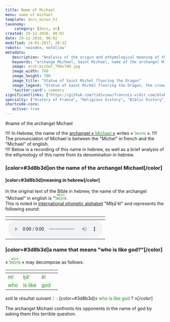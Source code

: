 ```yaml
---
title: Name of Michael
menu: name of michael
template: docs_minus_h1
taxonomy:
    category: [docs, en]
created: 29-12-2016, 00:02
date: 29-12-2016, 00:02
modified: 14-01-2017, 20:32
robots: 'noindex, nofollow'
metadata:
   description: "Analysis of the origin and ethymological meaning of the name of Archangel Michael from its name in Hebrew"
   keywords: "archange Michael, Saint Michael, name of the archangel Michael, hebrew, origin of the name of Saint Michael"
   image: arch-michel_700x700.jpg
   image_width: 700
   image_height: 700
   image_title: "Statue of Saint Michel flooring the Dragon"
   image_legend: "Statue of Saint Michel flooring the Dragon, the crowning sculpture of the Mont-Saint-Michel Abbey and carried out by Emmanuel Fremiet"
   'twitter:card': summary
significantlinks: ["https://github.com/tidiview/francois-vidit.com/blob/develop/user/sites/docs/pages/01.reference/04.mont-saint-michel/arch-michel/01.nom/docs.en.md", "https://en.wikipedia.org/wiki/International_Phonetic_Alphabet", "https://en.wikipedia.org/wiki/Michael_(archangel)"]
specialty: ["History of France", "Religious history", "Biblic history", "New Testament", "Revelation", "Archangel Michael", "Saint Michael", "Mont-Saint-Michel", "Mount Saint Michael"]
shortcode-core:
   active: true
---
```

#name of the archangel Michael


!!!! In Hebrew, the name of the [archangel « <span style="color:#3d8b3d;">Michael</span> »][1] writes « <span lang="he" style="color:#3d8b3d;">מיכאל</span> ».
!!!! The pronunciation of Michael is between the "Michel" in french and the "Michael" of english.  
!!!! Below is a recording of this name in hebrew, as well as a brief analysis of the ethymology of this name from its denomination in hebrew.  

### [color=#3d8b3d]on the name of the archangel Michael[/color]

#### [color=#3d8b3d]meaning in hebrew[/color]

In the original text of the Bible in hebrew, the name of the archangel "Michael" in english is "<ruby><rb><span style="background:#f1f9f1;color:#3d8b3d;" lang="he">מיכאל</span></rb><rt><span style="background:#f1f9f1;color:#3d8b3d;">Mîḵā'ēl</span></rt></ruby>.  
This is noted in [international phonetic alphabet][2] "Mîḵā'ēl" and represents the following sound:      

| <span hidden>hidden</span> |
| -------------------------- |
| ![enregistrement de la prononciation de מיכאל en hébreu][3] |

### [color=#3d8b3d]a name that means "who is like god?"[/color]

« <ruby><rb><span style="background:#f1f9f1;color:#3d8b3d;">מיכאל</span></rb><rt><span style="background:#f1f9f1;color:#3d8b3d;">Mîḵā’ēl</span></rt></ruby> » may decompose as follows:  

| <span hidden>hidden</span> | <span hidden>hidden</span> | <span hidden>hidden</span> | <span hidden>hidden</span> |
| -------------------------- | -------------------------- | -------------------------- | -------------------------- |
| <span style="background:#f1f9f1;color:#3d8b3d;">mî</span> | <span style="background:#f1f9f1;color:#3d8b3d;">ḵā’</span> | <span style="background:#f1f9f1;color:#3d8b3d;">ēl</span> |
| <span style="background:#f1f9f1;color:#3d8b3d;">who</span> | <span style="background:#f1f9f1;color:#3d8b3d;">is like</span> | <span style="background:#f1f9f1;color:#3d8b3d;">god</span> |  

soit le résultat suivant：
: [color=#3d8b3d]« <span style="background:#f1f9f1;color:#3d8b3d;">who</span> <span style="background:#f1f9f1;color:#3d8b3d;">is like</span> <span style="background:#f1f9f1;color:#3d8b3d;">god</span> ? »[/color]  

 The archangel Michael confronts his opponents in the name of god by asking them this terrible question.  

[1]: https://en.wikipedia.org/wiki/Michael_(archangel) "https://en.wikipedia.org/wiki/Michael (archangel)"
[2]: https://en.wikipedia.org/wiki/International_Phonetic_Alphabet "https://en.wikipedia.org/wiki/International_Phonetic_Alphabet"
[3]: ./prononciation_mihael.mp3 "Pronunciation of מיכאל in hebrew"